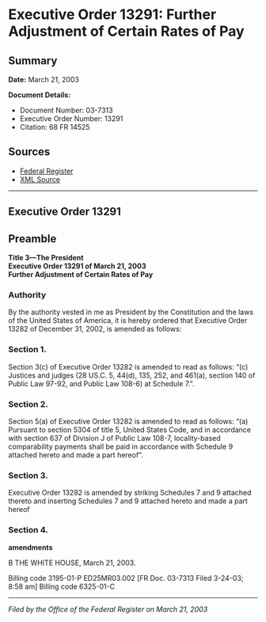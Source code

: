 # Executive Order 13291: Further Adjustment of Certain Rates of Pay

## Summary

**Date:** March 21, 2003

**Document Details:**
- Document Number: 03-7313
- Executive Order Number: 13291
- Citation: 68 FR 14525

## Sources
- [Federal Register](https://www.federalregister.gov/documents/2003/03/25/03-7313/further-adjustment-of-certain-rates-of-pay)
- [XML Source](https://www.federalregister.gov/documents/full_text/xml/2003/03/25/03-7313.xml)

---

## Executive Order 13291

## Preamble

**Title 3—The President**  
**Executive Order 13291 of March 21, 2003**  
**Further Adjustment of Certain Rates of Pay**

### Authority

By the authority vested in me as President by the Constitution and the laws of the United States of America, it is hereby ordered that Executive Order 13282 of December 31, 2002, is amended as follows:
### Section 1.

Section 3(c) of Executive Order 13282 is amended to read as follows:
“(c) Justices and judges (28 US.C. 5, 44(d), 135, 252, and 461(a), section 140 of Public Law 97-92, and Public Law 108-6) at Schedule 7.”.
### Section 2.

Section 5(a) of Executive Order 13282 is amended to read as follows:
“(a) Pursuant to section 5304 of title 5, United States Code, and in accordance with section 637 of Division J of Public Law 108-7, locality-based comparability payments shall be paid in accordance with Schedule 9 attached hereto and made a part hereof”.
### Section 3.

Executive Order 13282 is amended by striking Schedules 7 and 9 attached thereto and inserting Schedules 7 and 9 attached hereto and made a part hereof
### Section 4.

**amendments**

B
THE WHITE HOUSE,
March 21, 2003.

Billing code 3195-01-P
ED25MR03.002
[FR Doc. 03-7313
Filed 3-24-03; 8:58 am]
Billing code 6325-01-C

---

*Filed by the Office of the Federal Register on March 21, 2003*
